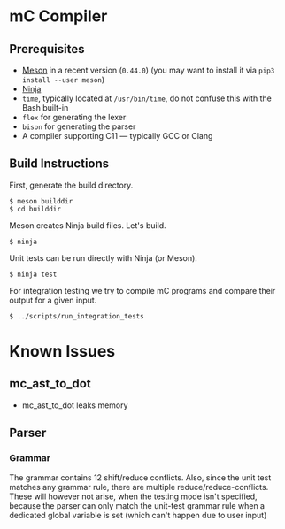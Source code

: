 # mC Compiler


## Prerequisites

- [Meson](http://mesonbuild.com/) in a recent version (`0.44.0`)
  (you may want to install it via `pip3 install --user meson`)
- [Ninja](https://ninja-build.org/)
- `time`, typically located at `/usr/bin/time`, do not confuse this with the Bash built-in
- `flex` for generating the lexer
- `bison` for generating the parser
- A compiler supporting C11 — typically GCC or Clang

## Build Instructions

First, generate the build directory.

    $ meson builddir
    $ cd builddir

Meson creates Ninja build files.
Let's build.

    $ ninja

Unit tests can be run directly with Ninja (or Meson).

    $ ninja test

For integration testing we try to compile mC programs and compare their output for a given input.

    $ ../scripts/run_integration_tests

# Known Issues

## mc_ast_to_dot

- mc_ast_to_dot leaks memory

## Parser

### Grammar

The grammar contains 12 shift/reduce conflicts.
Also, since the unit test matches any grammar rule, there are multiple reduce/reduce-conflicts. These will however not arise, when the testing mode isn't specified, because the parser can only match the unit-test grammar rule when a dedicated global variable is set (which can't happen due to user input)


